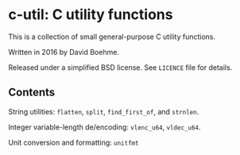 c-util: C utility functions
==========================================

This is a collection of small general-purpose C utility functions.

Written in 2016 by David Boehme.

Released under a simplified BSD license.
See `LICENCE` file for details.

Contents
------------------------------------------

String utilities: `flatten`, `split`, `find_first_of`, and `strnlen`.

Integer variable-length de/encoding: `vlenc_u64`, `vldec_u64`.

Unit conversion and formatting: `unitfmt`
